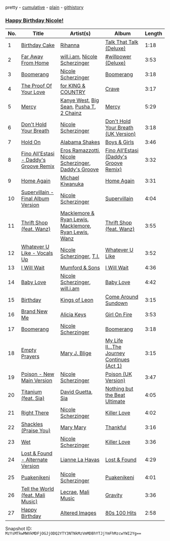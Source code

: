 pretty - [cumulative](/playlists/cumulative/1dB0DjEsx9Gy0VG7Hmyc7Q.md) - [plain](/playlists/plain/1dB0DjEsx9Gy0VG7Hmyc7Q) - [githistory](https://github.githistory.xyz/mackorone/spotify-playlist-archive/blob/main/playlists/plain/1dB0DjEsx9Gy0VG7Hmyc7Q)

### [Happy Birthday Nicole!](https://open.spotify.com/playlist/1dB0DjEsx9Gy0VG7Hmyc7Q)

> 

| No. | Title | Artist(s) | Album | Length |
|---|---|---|---|---|
| 1 | [Birthday Cake](https://open.spotify.com/track/77kF7rF7ikC5OcZHVXN76X) | [Rihanna](https://open.spotify.com/artist/5pKCCKE2ajJHZ9KAiaK11H) | [Talk That Talk \(Deluxe\)](https://open.spotify.com/album/0MYABBSxz6JqujXq2JBvsF) | 1:18 |
| 2 | [Far Away From Home](https://open.spotify.com/track/43sP0ACrgmU6eRTo52i211) | [will.i.am](https://open.spotify.com/artist/085pc2PYOi8bGKj0PNjekA), [Nicole Scherzinger](https://open.spotify.com/artist/40xbWSB4JPdOkRyuTDy1oP) | [\#willpower \(Deluxe\)](https://open.spotify.com/album/4gVl9vQuwcStfNDKHR4Mun) | 3:53 |
| 3 | [Boomerang](https://open.spotify.com/track/2Hb38qLrV4ykoWpw4zAcTa) | [Nicole Scherzinger](https://open.spotify.com/artist/40xbWSB4JPdOkRyuTDy1oP) | [Boomerang](https://open.spotify.com/album/4KkGVdwmlntVdKffnWzhEA) | 3:18 |
| 4 | [The Proof Of Your Love](https://open.spotify.com/track/4hOl2YlgaUIuxCE5bRgU9X) | [for KING & COUNTRY](https://open.spotify.com/artist/3sDbKMebVH2VYcRSl7u1VC) | [Crave](https://open.spotify.com/album/0brUpqI88x23atYivQ2aff) | 3:17 |
| 5 | [Mercy](https://open.spotify.com/track/32CS1c7IyC8jzeFs55Q9n4) | [Kanye West](https://open.spotify.com/artist/5K4W6rqBFWDnAN6FQUkS6x), [Big Sean](https://open.spotify.com/artist/0c173mlxpT3dSFRgMO8XPh), [Pusha T](https://open.spotify.com/artist/0ONHkAv9pCAFxb0zJwDNTy), [2 Chainz](https://open.spotify.com/artist/17lzZA2AlOHwCwFALHttmp) | [Mercy](https://open.spotify.com/album/0qRMvJxoxAQr9a2rYxJuLq) | 5:29 |
| 6 | [Don't Hold Your Breath](https://open.spotify.com/track/6De3rSBc6FC1EdpC0pRRwd) | [Nicole Scherzinger](https://open.spotify.com/artist/40xbWSB4JPdOkRyuTDy1oP) | [Don't Hold Your Breath \(UK Version\)](https://open.spotify.com/album/45QBZnAVDMJkdYH1ggKOgX) | 3:18 |
| 7 | [Hold On](https://open.spotify.com/track/1gGY6qfslDtJ4OoWQGKtkE) | [Alabama Shakes](https://open.spotify.com/artist/16GcWuvvybAoaHr0NqT8Eh) | [Boys & Girls](https://open.spotify.com/album/0YcQyzstsSbcnLCk4h7AUh) | 3:46 |
| 8 | [Fino All'Estasi \- Daddy's Groove Remix](https://open.spotify.com/track/6hVqSUcjzWAGCxzJUS4ENu) | [Eros Ramazzotti](https://open.spotify.com/artist/61J0BktHv7PuP3tjTPYXSX), [Nicole Scherzinger](https://open.spotify.com/artist/40xbWSB4JPdOkRyuTDy1oP), [Daddy's Groove](https://open.spotify.com/artist/3kcQ94iDBwumLfddrCrse8) | [Fino All'Estasi \(Daddy's Groove Remix\)](https://open.spotify.com/album/5WotGFrBm5JuHI0NHctZqh) | 3:32 |
| 9 | [Home Again](https://open.spotify.com/track/60yAKwBX4c3hm4uubwzvD2) | [Michael Kiwanuka](https://open.spotify.com/artist/0bzfPKdbXL5ezYW2z3UGQj) | [Home Again](https://open.spotify.com/album/0fo5xXno7Jjz4LUwbZ4gQw) | 3:31 |
| 10 | [Supervillain \- Final Album Version](https://open.spotify.com/track/3h2v3Qfz4IZH0vHu0DH7uF) | [Nicole Scherzinger](https://open.spotify.com/artist/40xbWSB4JPdOkRyuTDy1oP) | [Supervillain](https://open.spotify.com/album/3gjbjSkggQEmR0fS4Iji6i) | 4:04 |
| 11 | [Thrift Shop \(feat\. Wanz\)](https://open.spotify.com/track/1CmUZGtH29Kx36C1Hleqlz) | [Macklemore & Ryan Lewis](https://open.spotify.com/artist/5BcAKTbp20cv7tC5VqPFoC), [Macklemore](https://open.spotify.com/artist/3JhNCzhSMTxs9WLGJJxWOY), [Ryan Lewis](https://open.spotify.com/artist/4myTppRgh0rojLxx8RycOp), [Wanz](https://open.spotify.com/artist/56xTxG4nQMAs1GW9kvn0uA) | [Thrift Shop \(feat\. Wanz\)](https://open.spotify.com/album/0XN945pdw7kvYRndgbDuSb) | 3:55 |
| 12 | [Whatever U Like \- Vocals Up](https://open.spotify.com/track/2bqWD8NlIYhNF7Y6zVR5xZ) | [Nicole Scherzinger](https://open.spotify.com/artist/40xbWSB4JPdOkRyuTDy1oP), [T.I.](https://open.spotify.com/artist/4OBJLual30L7gRl5UkeRcT) | [Whatever U Like](https://open.spotify.com/album/3p5RWOhxkBqoY4l9gjrkG4) | 3:52 |
| 13 | [I Will Wait](https://open.spotify.com/track/20PpIH3XleVmYMpyY6nGBs) | [Mumford & Sons](https://open.spotify.com/artist/3gd8FJtBJtkRxdfbTu19U2) | [I Will Wait](https://open.spotify.com/album/1x4jgLMj12oO37GzPUer7r) | 4:36 |
| 14 | [Baby Love](https://open.spotify.com/track/67mDgX3giu6OQQuZTljAq7) | [Nicole Scherzinger](https://open.spotify.com/artist/40xbWSB4JPdOkRyuTDy1oP), [will.i.am](https://open.spotify.com/artist/085pc2PYOi8bGKj0PNjekA) | [Baby Love](https://open.spotify.com/album/2oN7NdIbrObKkUbdH01z7R) | 4:42 |
| 15 | [Birthday](https://open.spotify.com/track/2wiBblcvuNbw1YxIgKQOYw) | [Kings of Leon](https://open.spotify.com/artist/2qk9voo8llSGYcZ6xrBzKx) | [Come Around Sundown](https://open.spotify.com/album/5aojoZawgTlFYISig8cagJ) | 3:15 |
| 16 | [Brand New Me](https://open.spotify.com/track/0827eActpDYORuhgvWB0oY) | [Alicia Keys](https://open.spotify.com/artist/3DiDSECUqqY1AuBP8qtaIa) | [Girl On Fire](https://open.spotify.com/album/3qqhNVbjLFNdLviBFrFwCa) | 3:53 |
| 17 | [Boomerang](https://open.spotify.com/track/2Hb38qLrV4ykoWpw4zAcTa) | [Nicole Scherzinger](https://open.spotify.com/artist/40xbWSB4JPdOkRyuTDy1oP) | [Boomerang](https://open.spotify.com/album/4KkGVdwmlntVdKffnWzhEA) | 3:18 |
| 18 | [Empty Prayers](https://open.spotify.com/track/0xFNL2cZJTeYkofZGNzTRJ) | [Mary J\. Blige](https://open.spotify.com/artist/1XkoF8ryArs86LZvFOkbyr) | [My Life II...The Journey Continues \(Act 1\)](https://open.spotify.com/album/0XHxTqCRIqZjSs1P7ZGzKO) | 3:15 |
| 19 | [Poison \- New Main Version](https://open.spotify.com/track/3KRLB3lYB74kj9PiqY3HXC) | [Nicole Scherzinger](https://open.spotify.com/artist/40xbWSB4JPdOkRyuTDy1oP) | [Poison \(UK Version\)](https://open.spotify.com/album/2qc9JX5CdVXTO7YezujpBm) | 3:47 |
| 20 | [Titanium \(feat\. Sia\)](https://open.spotify.com/track/2dOTkLZFbpNXrhc24CnTFd) | [David Guetta](https://open.spotify.com/artist/1Cs0zKBU1kc0i8ypK3B9ai), [Sia](https://open.spotify.com/artist/5WUlDfRSoLAfcVSX1WnrxN) | [Nothing but the Beat Ultimate](https://open.spotify.com/album/1fAn5gw4Q5HN8Wpx2neYd2) | 4:05 |
| 21 | [Right There](https://open.spotify.com/track/6wQIYp3JceGovaINQmAjxj) | [Nicole Scherzinger](https://open.spotify.com/artist/40xbWSB4JPdOkRyuTDy1oP) | [Killer Love](https://open.spotify.com/album/3Y72frMeiDNZlsIorQBES8) | 4:02 |
| 22 | [Shackles \(Praise You\)](https://open.spotify.com/track/5siee1e4lz8uF51OokjglA) | [Mary Mary](https://open.spotify.com/artist/12Kgt2eahvxNWhD5PnSUde) | [Thankful](https://open.spotify.com/album/2CW02evpO85vRxOSYx7zcP) | 3:16 |
| 23 | [Wet](https://open.spotify.com/track/7b7WSNukZ19L7VtmspH0um) | [Nicole Scherzinger](https://open.spotify.com/artist/40xbWSB4JPdOkRyuTDy1oP) | [Killer Love](https://open.spotify.com/album/3Y72frMeiDNZlsIorQBES8) | 3:36 |
| 24 | [Lost & Found \- Alternate Version](https://open.spotify.com/track/7eAdM2NtkJ3Hjn9m5lyKs6) | [Lianne La Havas](https://open.spotify.com/artist/2RP4pPHTXlQpDnO9LvR7Yt) | [Lost & Found](https://open.spotify.com/album/1At2OfbCTftrSxxbg33ji5) | 4:29 |
| 25 | [Puakenikeni](https://open.spotify.com/track/6jGTursjRpvyrpI2D81qix) | [Nicole Scherzinger](https://open.spotify.com/artist/40xbWSB4JPdOkRyuTDy1oP) | [Puakenikeni](https://open.spotify.com/album/3z3SSyLUSnDo49ITnPsRD4) | 4:01 |
| 26 | [Tell the World \(feat\. Mali Music\)](https://open.spotify.com/track/5Kjq2vqB77H1KhGshxVph4) | [Lecrae](https://open.spotify.com/artist/1CFCsEqKrCyvAFKOATQHiW), [Mali Music](https://open.spotify.com/artist/4S4kD5NBlgaq4YLBQSEMyY) | [Gravity](https://open.spotify.com/album/4hVibj0u1CY78Qc3UyQLiq) | 3:36 |
| 27 | [Happy Birthday](https://open.spotify.com/track/1CuEEiZwbcoGLwe0TKAcvH) | [Altered Images](https://open.spotify.com/artist/07h7JMfYWswTq4qpinC5q4) | [80s 100 Hits](https://open.spotify.com/album/0pvhletDH7CphbKErUtPCF) | 2:58 |

Snapshot ID: `MzYsMTkwMWVkMDFjOGJjODQ2YTY3NTNkMzVmMDBhYTJjYmFhMzcwYWI2Yg==`